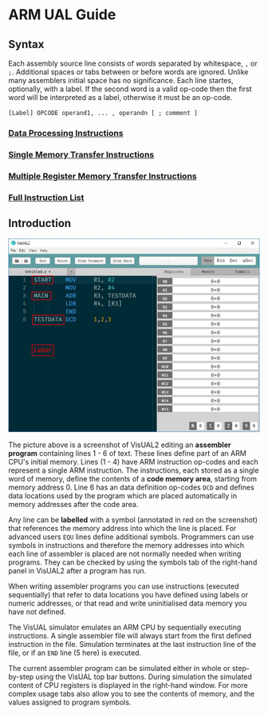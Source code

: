﻿# ARM UAL Guide

## Syntax

Each assembly source line consists of *words* separated by whitespace, `,` or `;`. Additional spaces or tabs between or before words are ignored. Unlike many assemblers initial space has no significance. Each line startes, optionally, with a label. If the second word is a valid op-code then the first word will be interpreted as a label, otherwise it must be an op-code.


```
[Label] OPCODE operand1, ... , operandn [ ; comment ]
```



### [Data Processing Instructions](https://tomcl.github.io/visual2.github.io/data-processing.html)

### [Single Memory Transfer Instructions](https://tomcl.github.io/visual2.github.io/memory-transfer.html)

### [Multiple Register Memory Transfer Instructions](https://tomcl.github.io/visual2.github.io/multiple-register-transfer.html)

### [Full Instruction List](https://tomcl.github.io/visual2.github.io/list.html#instructions)


## Introduction

![](visual-screen.jpg)

The picture above is a screenshot of VisUAL2 editing an **assembler program** containing lines 1 - 6 of text. These lines define part of an ARM CPU's initial memory. Lines (1 - 4) have ARM instruction op-codes and each represent a single ARM instruction. The instructions, each stored as a single word of memory, define the contents of a **code memory area**, starting from memory address 0. Line 6 has an data definition op-codes `DCD` and defines data locations used by the program which are placed automatically in memory addresses after the code area. 

Any line can be **labelled** with a symbol (annotated in red on the screenshot) that references the memory address into which the line is placed. For advanced users `EQU` lines define additional symbols. Programmers can use symbols in instructions and therefore the memory addresses into which each line of assembler is placed are not normally needed when writing programs. They can be checked by using the symbols tab of the right-hand panel in VisUAL2 after a program has run.

When writing assembler programs you can use instructions (executed sequentially) that refer to data locations you have defined using labels or numeric addresses, or that read and write uninitialised data memory you have not defined.

The VisUAL simulator emulates an ARM CPU by sequentially executing instructions. A single assembler file will always start from the first defined instruction in the file. Simulation terminates at the last instruction line of the file, or if an `END` line (5 here) is executed.

The current assembler program can be simulated either in whole or step-by-step using the VisUAL top bar buttons. During simulation the simulated content of CPU registers is displayed in the right-hand window. For more complex usage tabs also allow you to see the contents of memory, and the values assigned to program symbols.
